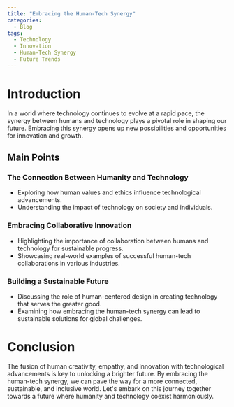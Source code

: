 ```yaml
---
title: "Embracing the Human-Tech Synergy"
categories:
  - Blog
tags:
  - Technology
  - Innovation
  - Human-Tech Synergy
  - Future Trends
---
```


# Introduction
In a world where technology continues to evolve at a rapid pace, the synergy between humans and technology plays a pivotal role in shaping our future. Embracing this synergy opens up new possibilities and opportunities for innovation and growth.

## Main Points
### The Connection Between Humanity and Technology
- Exploring how human values and ethics influence technological advancements.
- Understanding the impact of technology on society and individuals.

### Embracing Collaborative Innovation
- Highlighting the importance of collaboration between humans and technology for sustainable progress.
- Showcasing real-world examples of successful human-tech collaborations in various industries.

### Building a Sustainable Future
- Discussing the role of human-centered design in creating technology that serves the greater good.
- Examining how embracing the human-tech synergy can lead to sustainable solutions for global challenges.

# Conclusion
The fusion of human creativity, empathy, and innovation with technological advancements is key to unlocking a brighter future. By embracing the human-tech synergy, we can pave the way for a more connected, sustainable, and inclusive world. Let's embark on this journey together towards a future where humanity and technology coexist harmoniously.